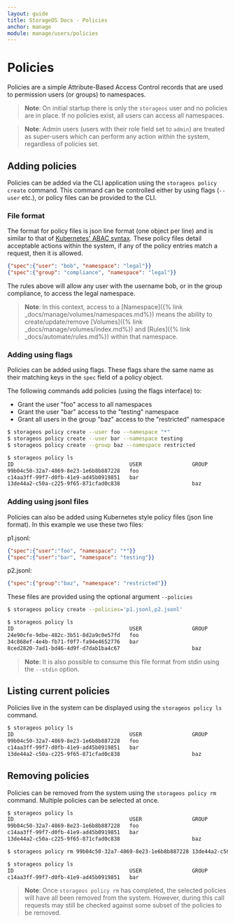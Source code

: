 ```yaml
---
layout: guide
title: StorageOS Docs - Policies
anchor: manage
module: manage/users/policies
---
```


# Policies

Policies are a simple Attribute-Based Access Control records that are used to permission users (or groups) to namespaces.

>**Note**: On initial startup there is only the `storageos` user and no policies are in place. If no policies exist, all users can access all namespaces.

>**Note**: Admin users (users with their role field set to `admin`) are treated as super-users which can perform any action within the system, regardless of policies set.


## Adding policies

Policies can be added via the CLI application using the `storageos policy create` command. This command can be controlled either by using flags (`--user` etc.),
or policy files can be provided to the CLI.


### File format

The format for policy files is json line format (one object per line) and is similar to that of [Kubernetes' ABAC syntax](https://kubernetes.io/docs/admin/authorization/abac/).
These policy files detail acceptable actions within the system, if any of the policy entries match a request, then it is allowed.

```json
{"spec":{"user": "bob", "namespace": "legal"}}
{"spec":{"group": "compliance", "namespace": "legal"}}
```

The rules above will allow any user with the username bob, or in the group compliance, to access the legal namespace.

>**Note**: In this context, access to a [Namespace]({% link _docs/manage/volumes/namespaces.md%}) means the ability to create/update/remove
[Volumes]({% link _docs/manage/volumes/index.md%}) and [Rules]({% link _docs/automate/rules.md%}) within that namespace.



### Adding using flags
Policies can be added using flags. These flags share the same name as their matching keys in the `spec` field of a policy object.

The following commands add policies (using the flags interface) to:
- Grant the user "foo" access to all namespaces
- Grant the user "bar" access to the "testing" namespace
- Grant all users in the group "baz" access to the "restricted" namespace

```bash
$ storageos policy create --user foo --namespace "*"
$ storageos policy create --user bar --namespace testing
$ storageos policy create --group baz --namespace restricted

$ storageos policy ls
ID                                     USER                GROUP               NAMESPACE
99b04c50-32a7-4869-8e23-1e6b8b887228   foo                                     *
c14aa3ff-99f7-d0fb-41e9-ad45b0919851   bar                                     testing
13de44a2-c50a-c225-9f65-871cfad0c838                       baz                 restricted
```

### Adding using jsonl files
Policies can also be added using Kubernetes style policy files (json line format). In this example we use these two files:

p1.jsonl:
```json
{"spec":{"user":"foo", "namespace": "*"}}
{"spec":{"user":"bar", "namespace": "testing"}}
```

p2.jsonl:
```json
{"spec":{"group":"baz", "namespace": "restricted"}}
```

These files are provided using the optional argument `--policies`
```bash
$ storageos policy create --policies='p1.jsonl,p2.jsonl'

$ storageos policy ls
ID                                     USER                GROUP               NAMESPACE
24e90cfe-9dbe-482c-3b51-8d2a9c0e57fd   foo                                     *
34c868ef-4e4b-fb71-f0f7-fa94e4652776   bar                                     testing
8ced2820-7ad1-bd46-4d9f-d7dab1ba4c67                       baz                 restricted
```

>**Note**: It is also possible to consume this file format from stdin using the `--stdin` option.

## Listing current policies
Policies live in the system can be displayed using the `storageos policy ls` command.

```bash
$ storageos policy ls
ID                                     USER                GROUP               NAMESPACE
99b04c50-32a7-4869-8e23-1e6b8b887228   foo                                     *
c14aa3ff-99f7-d0fb-41e9-ad45b0919851   bar                                     testing
13de44a2-c50a-c225-9f65-871cfad0c838                       baz                 restricted
```

## Removing policies
Policies can be removed from the system using the `storageos policy rm` command. Multiple policies can be selected at once.

```bash
$ storageos policy ls
ID                                     USER                GROUP               NAMESPACE
99b04c50-32a7-4869-8e23-1e6b8b887228   foo                                     *
c14aa3ff-99f7-d0fb-41e9-ad45b0919851   bar                                     testing
13de44a2-c50a-c225-9f65-871cfad0c838                       baz                 restricted

$ storageos policy rm 99b04c50-32a7-4869-8e23-1e6b8b887228 13de44a2-c50a-c225-9f65-871cfad0c838

$ storageos policy ls
ID                                     USER                GROUP               NAMESPACE
c14aa3ff-99f7-d0fb-41e9-ad45b0919851   bar                                     testing
```

>**Note**: Once `storageos policy rm` has completed, the selected policies will have all been removed from the system.
However, during this call requests may still be checked against some subset of the policies to be removed.
